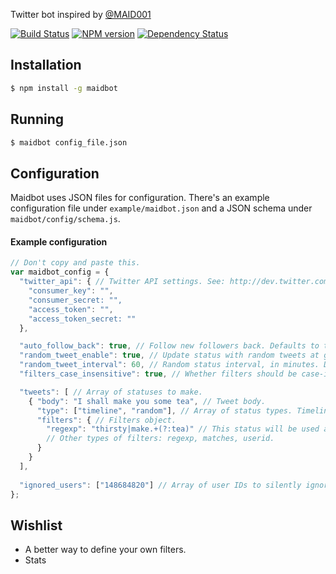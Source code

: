 Twitter bot inspired by [@MAID001](https://twitter.com/)

[![Build Status](https://travis-ci.org/vomitcuddle/maidbot.png)](https://travis-ci.org/vomitcuddle/maidbot)
[![NPM version](https://badge.fury.io/js/maidbot.png)](http://badge.fury.io/js/maidbot)
[![Dependency Status](https://gemnasium.com/vomitcuddle/maidbot.png)](https://gemnasium.com/vomitcuddle/maidbot)

## Installation
```bash
$ npm install -g maidbot
```

## Running
```bash
$ maidbot config_file.json
```

## Configuration
Maidbot uses JSON files for configuration. 
There's an example configuration file under `example/maidbot.json` and a JSON schema under `maidbot/config/schema.js`.

#### Example configuration
```javascript
// Don't copy and paste this.
var maidbot_config = {
  "twitter_api": { // Twitter API settings. See: http://dev.twitter.com. Required.
    "consumer_key": "",
    "consumer_secret: "",
    "access_token": "",
    "access_token_secret: ""
  },

  "auto_follow_back": true, // Follow new followers back. Defaults to true.
  "random_tweet_enable": true, // Update status with random tweets at given intervals. Defaults to true.
  "random_tweet_interval": 60, // Random status interval, in minutes. Defaults to 60 minutes.
  "filters_case_insensitive": true, // Whether filters should be case-insensitive. Defaults to true.

  "tweets": [ // Array of statuses to make.
    { "body": "I shall make you some tea", // Tweet body.
      "type": ["timeline", "random"], // Array of status types. Timeline tweets will be handled by onTimelineTweet(), replies by onReply(), etc. Possible values: random, timeline, reply, follower. Required. Must not be empty.
      "filters": { // Filters object.
        "regexp": "thirsty|make.+(?:tea)" // This status will be used as a possible response to tweets matching this pattern.
        // Other types of filters: regexp, matches, userid.
      }
    }
  ],
        
  "ignored_users": ["148684820"] // Array of user IDs to silently ignore.
};
```

## Wishlist
* A better way to define your own filters.
* Stats
